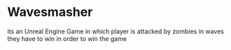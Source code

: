 # Wavesmasher
its an Unreal Engine Game in which player is attacked by zombies in waves they have to win in order to win the game
